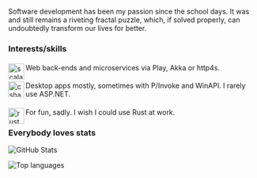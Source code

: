 Software development has been my passion since the school days. It was and still remains a riveting fractal puzzle, which, if solved properly, can undoubtedly transform our lives for better.

### Interests/skills

####
<img align="left" src="https://cdn.jsdelivr.net/gh/devicons/devicon/icons/scala/scala-original.svg" alt="scala" width="32" height="32"/>
Web back-ends and microservices via Play, Akka or http4s.

####
<img align="left" src="https://cdn.jsdelivr.net/gh/devicons/devicon/icons/csharp/csharp-original.svg" alt="csharp" width="32" height="32"/>
Desktop apps mostly, sometimes with P/Invoke and WinAPI. I rarely use ASP.NET.

####
<img align="left" src="http://rust-lang.org/logos/rust-logo-64x64.png" alt="rust" width="32" height="32"/>
For fun, sadly. I wish I could use Rust at work.

### Everybody loves stats
![GitHub Stats](https://github-readme-stats.vercel.app/api?username=EnoughTea&show_icons=true&locale=en&include_all_commits=true&count_private=true)

![Top languages](https://github-readme-stats.vercel.app/api/top-langs?username=EnoughTea&show_icons=true&locale=en&layout=compact)
